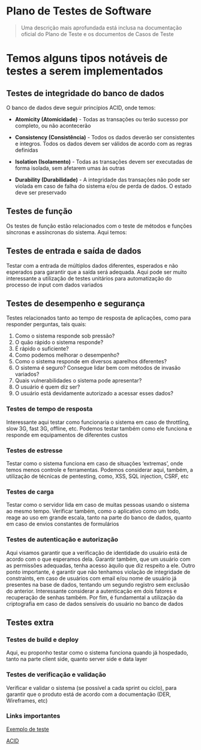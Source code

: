 # Plano de Testes de Software

> Uma descrição mais aprofundada está inclusa na documentação oficial do Plano de Teste e os documentos de Casos de Teste

# Temos alguns tipos notáveis de testes a serem implementados

## Testes de integridade do banco de dados

O banco de dados deve seguir princípios ACID, onde temos:

- **Atomicity (Atomicidade)** - Todas as transações ou terão sucesso por completo, ou não acontecerão

- **Consistency (Consistência)** - Todos os dados deverão ser consistentes e íntegros. Todos os dados devem ser válidos de acordo com as regras definidas

- **Isolation (Isolamento)** - Todas as transações devem ser executadas de forma isolada, sem afetarem umas às outras

- **Durability (Durabilidade)** - A integridade das transações não pode ser violada em caso de falha do sistema e/ou de perda de dados. O estado deve ser preservado

## Testes de função

Os testes de função estão relacionados com o teste de métodos e funções síncronas e assíncronas do sistema. Aqui temos:

## Testes de entrada e saída de dados

Testar com a entrada de múltiplos dados diferentes, esperados e não esperados para garantir que a saída será adequada. Aqui pode ser muito interessante a utilização de testes unitários para automatização do processo de input com dados variados

## Testes de desempenho e segurança

Testes relacionados tanto ao tempo de resposta de aplicações, como para responder perguntas, tais quais:

1. Como o sistema responde sob pressão?
2. O quão rápido o sistema responde?
3. É rápido o suficiente?
4. Como podemos melhorar o desempenho?
5. Como o sistema responde em diversos aparelhos diferentes?
6. O sistema é seguro? Consegue lidar bem com métodos de invasão variados?
7. Quais vulnerabilidades o sistema pode apresentar?
8. O usuário é quem diz ser?
9. O usuário está devidamente autorizado a acessar esses dados?


### Testes de tempo de resposta

Interessante aqui testar como funcionaria o sistema em caso de throttling, slow 3G, fast 3G, offline, etc. Podemos testar também como ele funciona e responde em equipamentos de diferentes custos

### Testes de estresse

Testar como o sistema funciona em caso de situações ‘extremas’, onde temos menos controle e ferramentas. Podemos considerar aqui, também, a utilização de técnicas de pentesting, como, XSS, SQL injection, CSRF, etc

### Testes de carga

Testar como o servidor lida em caso de muitas pessoas usando o sistema ao mesmo tempo. Verificar também, como o aplicativo como um todo, reage ao uso em grande escala, tanto na parte do banco de dados, quanto em caso de envios constantes de formulários

### Testes de autenticação e autorização

Aqui visamos garantir que a verificação de identidade do usuário está de acordo com o que esperamos dela. Garantir também, que um usuário com as permissões adequadas, tenha acesso àquilo que diz respeito a ele. Outro ponto importante, é garantir que não tenhamos violação de integridade de constraints, em caso de usuários com email e/ou nome de usuário já presentes na base de dados, tentando um segundo registro sem exclusão do anterior. Interessante considerar a autenticação em dois fatores e recuperação de senhas também. Por fim, é fundamental a utilização da criptografia em caso de dados sensíveis do usuário no banco de dados

## Testes extra

### Testes de build e deploy

Aqui, eu proponho testar como o sistema funciona quando já hospedado, tanto na parte client side, quanto server side e data layer

### Testes de verificação e validação

 Verificar e validar o sistema (se possível a cada sprint ou ciclo), para garantir que o produto está de acordo com a documentação (DER, Wireframes, etc)

### Links importantes

[Exemplo de teste](https://www.cin.ufpe.br/~gta/rup-vc/extend.formal_resources/guidances/examples/resources/test_plan_v1.htm#_Toc449511158)

[ACID](https://database.guide/what-is-acid-in-databases/)